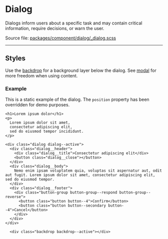 # Dialog
Dialogs inform users about a specific task and may contain critical information, require decisions, or warn the user.

Source file: [packages/component/dialog/_dialog.scss](https://github.com/kpn/kpn-style/blob/master/packages/component/dialog/_dialog.scss)

---

## Styles
Use the [backdrop](/#/layout/backdrop) for a background layer below the dialog. See [modal](/#/component/modal) for more freedom when using content.

### Example
This is a static example of the dialog. The `position` property has been overridden for demo purposes.

```html*example="dialog"
<h1>Lorem ipsum dolor</h1>
<p>
  Lorem ipsum dolor sit amet, 
  consectetur adipiscing elit, 
  sed do eiusmod tempor incididunt.
</p>

<div class="dialog dialog--active">
  <div class="dialog__header">
    <div class="dialog__title">Consectetur adipiscing elit</div>
    <button class="dialog__close"></button>
  </div>
  <div class="dialog__body">
    Nemo enim ipsam voluptatem quia, voluptas sit aspernatur aut, odit aut fugit. Lorem ipsum dolor sit amet, consectetur adipiscing elit, sed do eiusmod tempor. 
  </div>
  <div class="dialog__footer">
    <div class="button-group button-group--respond button-group--reverse">
      <button class="button button--4">Confirm</button>
      <button class="button button--secondary button--4">Cancel</button>
    </div>
  </div>
</div>

  <div class="backdrop backdrop--active"></div>
```
